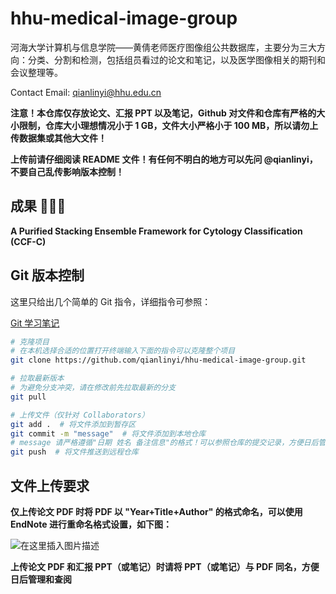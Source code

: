 
# hhu-medical-image-group

河海大学计算机与信息学院——黄倩老师医疗图像组公共数据库，主要分为三大方向：分类、分割和检测，包括组员看过的论文和笔记，以及医学图像相关的期刊和会议整理等。

Contact Email: qianlinyi@hhu.edu.cn

**注意！本仓库仅存放论文、汇报 PPT 以及笔记，Github 对文件和仓库有严格的大小限制，仓库大小理想情况小于 1 GB，文件大小严格小于 100 MB，所以请勿上传数据集或其他大文件！**

**上传前请仔细阅读 README 文件！有任何不明白的地方可以先问 @qianlinyi，不要自己乱传影响版本控制！**

## 成果 🎉🎉🎉

**A Purified Stacking Ensemble Framework for Cytology Classification (CCF-C)**

## Git 版本控制

这里只给出几个简单的 Git 指令，详细指令可参照：

[Git 学习笔记](https://github.com/qianlinyi/notes/blob/main/%E5%BC%80%E5%8F%91/Git%E5%AD%A6%E4%B9%A0%E7%AC%94%E8%AE%B0.md)

```bash
# 克隆项目
# 在本机选择合适的位置打开终端输入下面的指令可以克隆整个项目
git clone https://github.com/qianlinyi/hhu-medical-image-group.git

# 拉取最新版本
# 为避免分支冲突，请在修改前先拉取最新的分支
git pull

# 上传文件（仅针对 Collaborators）
git add .  # 将文件添加到暂存区
git commit -m "message"  # 将文件添加到本地仓库
# message 请严格遵循"日期 姓名 备注信息"的格式！可以参照仓库的提交记录，方便日后管理
git push  # 将文件推送到远程仓库
```

## 文件上传要求

**仅上传论文 PDF 时将 PDF 以 "Year+Title+Author" 的格式命名，可以使用 EndNote 进行重命名格式设置，如下图：**

![在这里插入图片描述](https://img-blog.csdnimg.cn/99bde635216a404983fbd9e963821ae6.png)

**上传论文 PDF 和汇报 PPT（或笔记）时请将 PPT（或笔记）与 PDF 同名，方便日后管理和查阅**



